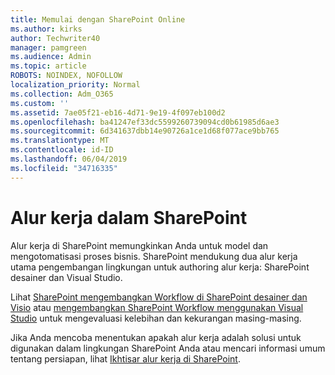 ```yaml
---
title: Memulai dengan SharePoint Online
ms.author: kirks
author: Techwriter40
manager: pamgreen
ms.audience: Admin
ms.topic: article
ROBOTS: NOINDEX, NOFOLLOW
localization_priority: Normal
ms.collection: Adm_O365
ms.custom: ''
ms.assetid: 7ae05f21-eb16-4d71-9e19-4f097eb100d2
ms.openlocfilehash: ba41247ef33dc5599260739094cd0b61985d6ae3
ms.sourcegitcommit: 6d341637dbb14e90726a1ce1d68f077ace9bb765
ms.translationtype: MT
ms.contentlocale: id-ID
ms.lasthandoff: 06/04/2019
ms.locfileid: "34716335"
---
```

# <a name="workflows-in-sharepoint"></a>Alur kerja dalam SharePoint

Alur kerja di SharePoint memungkinkan Anda untuk model dan mengotomatisasi proses bisnis. SharePoint mendukung dua alur kerja utama pengembangan lingkungan untuk authoring alur kerja: SharePoint desainer dan Visual Studio. 

Lihat [SharePoint mengembangkan Workflow di SharePoint desainer dan Visio](https://docs.microsoft.com/en-us/sharepoint/dev/general-development/develop-sharepoint-workflows-using-visual-studio) atau [mengembangkan SharePoint Workflow menggunakan Visual Studio](https://docs.microsoft.com/en-us/sharepoint/dev/general-development/develop-sharepoint-workflows-using-visual-studio) untuk mengevaluasi kelebihan dan kekurangan masing-masing. 

Jika Anda mencoba menentukan apakah alur kerja adalah solusi untuk digunakan dalam lingkungan SharePoint Anda atau mencari informasi umum tentang persiapan, lihat [Ikhtisar alur kerja di SharePoint](https://docs.microsoft.com/en-us/sharepoint/dev/general-development/get-started-with-workflows-in-sharepoint#overview-of-workflows-in-sharepoint).